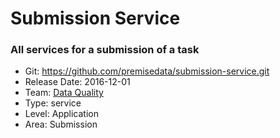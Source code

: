 # Submission Service
### All services for a submission of a task
* Git: https://github.com/premisedata/submission-service.git
* Release Date: 2016-12-01
* Team: [Data Quality](./../teams/data-quality.md)
* Type: service
* Level: Application
* Area: Submission
